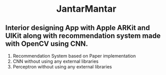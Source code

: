 <h1 align="center">JantarMantar</h1>

## Interior designing App with Apple ARKit and UIKit along with recommendation system made with OpenCV using CNN.

1. Recommendation System based on Paper implementation
1. CNN without using any external libraries
1. Perceptron without using any external libraries
